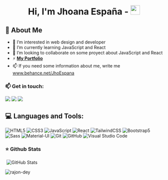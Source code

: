 <h1 align="center">Hi, I'm Jhoana España - <img src="https://raw.githubusercontent.com/MartinHeinz/MartinHeinz/master/wave.gif" width="30px"></h1>

## 🙋 About Me

- 👀 I’m interested in web design and developer
- 🌱 I’m currently learning JavaScript and React
- 💞️ I’m looking to collaborate on some proyect about JavaScript and React
- ⚡ **[My Portfolio](https://www.behance.net/JhoEspana)**
- 📫 If you need some information about me, write me www.behance.net/JhoEspana

### 📫 Get in touch:

<p align="left">

<a href = "https://www.linkedin.com/in/jhoespana/"><img src="https://img.icons8.com/fluent/48/000000/linkedin.png"/></a>
<a href = "https://twitter.com/JhoanaEspana"><img src="https://img.icons8.com/fluent/48/000000/twitter.png"/></a>
<a href = "https://www.behance.net/JhoEspana"><img src="https://icons8.com/icon/13655/behance"/></a>



## 💻 Languages and Tools:

![HTML5](https://img.shields.io/badge/-HTML5-000000?style=flat&logo=html5&logoColor=ffffff&labelColor=E34F26)
![CSS3](https://img.shields.io/badge/-CSS3-000000?style=flat&logo=css3&logoColor=ffffff&labelColor=1572B6)
![JavaScript](https://img.shields.io/badge/-JavaScript-000000?style=flat&logo=javascript)
![React](https://img.shields.io/badge/-React-000000?style=flat&logo=react)
![TailwindCSS](https://img.shields.io/badge/tailwindcss-%2338B2AC.svg?style=for-the-badge&logo=tailwind-css&logoColor=white)
![Bootstrap5](https://img.shields.io/badge/-Bootstrap-000000?style=flat&logo=bootstrap&logoColor=ffffff&labelColor=563D7C)
![Sass](https://img.shields.io/badge/-Sass-000000?style=flat&logo=sass&logoColor=ffffff&labelColor=%23CC6699)
![Material-UI](https://img.shields.io/badge/-Material%20UI-000000?style=flat&logo=Material%20UI&logoColor=ffffff&labelColor=0081CB)
![Git](https://img.shields.io/badge/-Git-000000?style=flat&logo=git&logoColor=F05032&labelColor=ffffff)
![GitHub](https://img.shields.io/badge/-GitHub-000000?style=flat&logo=github&logoColor=000000&labelColor=ffffff)
![Visual Studio Code](https://img.shields.io/badge/-VSCode-000000?style=flat&logo=visual-studio-code&labelColor=007ACC)

### ⭐ Github Stats

<p>&nbsp;<img align="center" src="https://github-readme-stats.vercel.app/api?username=JhoanaEspana&show_icons=true&theme=dracula&title_color=3cb480&locale=en" alt="GitHub Stats" /></p>

<p><img align="left" src="https://github-readme-stats.vercel.app/api/top-langs?username=JhoanaEspana&show_icons=true&theme=dracula&title_color=3cb480&locale=en&layout=compact" alt="rajon-dey" /></p>
 
<!---
JhoanaEspana/JhoanaEspana is a ✨ special ✨ repository because its `README.md` (this file) appears on your GitHub profile.
You can click the Preview link to take a look at your changes.
--->
